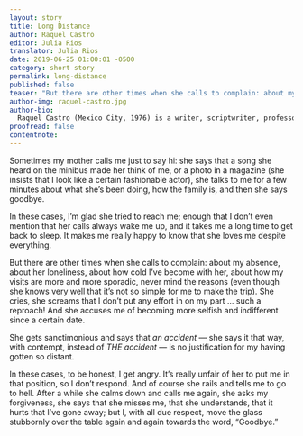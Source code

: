 ```yaml
---
layout: story
title: Long Distance
author: Raquel Castro
editor: Julia Rios
translator: Julia Rios
date: 2019-06-25 01:00:01 -0500
category: short story
permalink: long-distance
published: false
teaser: "But there are other times when she calls to complain: about my absence, about her loneliness, about how cold I’ve become with her..."
author-img: raquel-castro.jpg
author-bio: |
  Raquel Castro (Mexico City, 1976) is a writer, scriptwriter, professor and cultural promoter. In 2012 she won the Gran Angular Prize for YA Novel, and as part of the production team for the Mexican TV series _Diálogos en confianza_ she has won the National Journalism Prize twice. She is the author of the novels _Ojos llenos de sombra_, _Lejos de casa_, _Exiliados_, _Dark Doll_, and _Un beso en tu futuro_, as well as the co-anthologist of _Festín de muertos_, a Mexican zombie fiction collection, featuring many of the greatest weird fiction authors form her country. She has a column about children and young adult fiction in _LeeMás_ magazine. Her work has appeared in English in _Latin American Literature Today_, _World Literature Today_, _Nagari_, _Palabras Errantes_ and other publications. She can be found online at her YouTube channel  [www.youtube.com/AlbertoyRaquelMX](http://www.youtube.com/AlbertoyRaquelMX) and on Twitter as [@raxxie_](https://www.twitter.com/raxxie_).
proofread: false
contentnote:
---
```


Sometimes my mother calls me just to say hi: she says that a song she heard on the minibus made her think of me, or a photo in a magazine (she insists that I look like a certain fashionable actor), she talks to me for a few minutes about what she’s been doing, how the family is, and then she says goodbye.

In these cases, I’m glad she tried to reach me; enough that I don’t even mention that her calls always wake me up, and it takes me a long time to get back to sleep. It makes me really happy to know that she loves me despite everything.

But there are other times when she calls to complain: about my absence, about her loneliness, about how cold I’ve become with her, about how my visits are more and more sporadic, never mind the reasons (even though she knows very well that it’s not so simple for me to make the trip). She cries, she screams that I don’t put any effort in on my part ... such a reproach! And she accuses me of becoming more selfish and indifferent since a certain date.

She gets sanctimonious and says that _an accident_ — she says it that way, with contempt, instead of _THE accident_ — is no justification for my having gotten so distant.

In these cases, to be honest, I get angry. It’s really unfair of her to put me in that position, so I don’t respond. And of course she rails and tells me to go to hell. After a while she calms down and calls me again, she asks my forgiveness, she says that she misses me, that she understands, that it hurts that I’ve gone away; but I, with all due respect, move the glass stubbornly over the table again and again towards the word, “Goodbye.”
